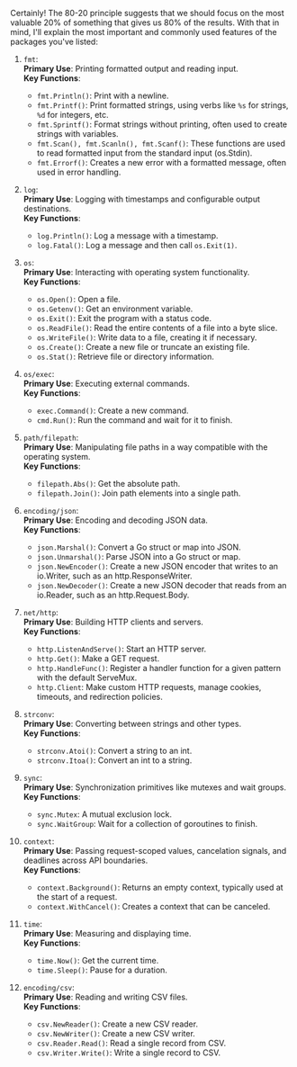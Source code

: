Certainly! The 80-20 principle suggests that we should focus on the most valuable 20% of something that gives us 80% of the results. With that in mind, I'll explain the most important and commonly used features of the packages you've listed:  
   
1. `fmt`:  
    **Primary Use**: Printing formatted output and reading input.  
    **Key Functions**:  
     - `fmt.Println()`: Print with a newline.  
     - `fmt.Printf()`: Print formatted strings, using verbs like `%s` for strings, `%d` for integers, etc.  
     - `fmt.Sprintf()`: Format strings without printing, often used to create strings with variables.
     - `fmt.Scan(), fmt.Scanln(), fmt.Scanf()`: These functions are used to read formatted input from the standard input (os.Stdin).
     - `fmt.Errorf()`: Creates a new error with a formatted message, often used in error handling. 
   
2. `log`:  
    **Primary Use**: Logging with timestamps and configurable output destinations.  
    **Key Functions**:  
     - `log.Println()`: Log a message with a timestamp.  
     - `log.Fatal()`: Log a message and then call `os.Exit(1)`.  
   
3. `os`:  
    **Primary Use**: Interacting with operating system functionality.  
    **Key Functions**:  
     - `os.Open()`: Open a file.  
     - `os.Getenv()`: Get an environment variable.  
     - `os.Exit()`: Exit the program with a status code.
     - `os.ReadFile()`: Read the entire contents of a file into a byte slice.
     - `os.WriteFile()`: Write data to a file, creating it if necessary.
     - `os.Create()`: Create a new file or truncate an existing file.
     - `os.Stat()`: Retrieve file or directory information.  
   
4. `os/exec`:  
    **Primary Use**: Executing external commands.  
    **Key Functions**:  
     - `exec.Command()`: Create a new command.  
     - `cmd.Run()`: Run the command and wait for it to finish.  
   
5. `path/filepath`:  
    **Primary Use**: Manipulating file paths in a way compatible with the operating system.  
    **Key Functions**:  
     - `filepath.Abs()`: Get the absolute path.  
     - `filepath.Join()`: Join path elements into a single path.  
   
6. `encoding/json`:  
    **Primary Use**: Encoding and decoding JSON data.  
    **Key Functions**:  
     - `json.Marshal()`: Convert a Go struct or map into JSON.  
     - `json.Unmarshal()`: Parse JSON into a Go struct or map. 
     - `json.NewEncoder()`: Create a new JSON encoder that writes to an io.Writer, such as an http.ResponseWriter.
     - `json.NewDecoder()`: Create a new JSON decoder that reads from an io.Reader, such as an http.Request.Body. 
   
7. `net/http`:  
    **Primary Use**: Building HTTP clients and servers.  
    **Key Functions**:  
     - `http.ListenAndServe()`: Start an HTTP server.  
     - `http.Get()`: Make a GET request.
     - `http.HandleFunc()`: Register a handler function for a given pattern with the default ServeMux.
     - `http.Client`: Make custom HTTP requests, manage cookies, timeouts, and redirection policies.
   
8. `strconv`:  
    **Primary Use**: Converting between strings and other types.  
    **Key Functions**:  
     - `strconv.Atoi()`: Convert a string to an int.  
     - `strconv.Itoa()`: Convert an int to a string.  
   
9. `sync`:  
    **Primary Use**: Synchronization primitives like mutexes and wait groups.  
    **Key Functions**:  
     - `sync.Mutex`: A mutual exclusion lock.  
     - `sync.WaitGroup`: Wait for a collection of goroutines to finish.  
   
10. `context`:  
    **Primary Use**: Passing request-scoped values, cancelation signals, and deadlines across API boundaries.  
    **Key Functions**:  
      - `context.Background()`: Returns an empty context, typically used at the start of a request.  
      - `context.WithCancel()`: Creates a context that can be canceled.  
   
11. `time`:  
    **Primary Use**: Measuring and displaying time.  
    **Key Functions**:  
      - `time.Now()`: Get the current time.  
      - `time.Sleep()`: Pause for a duration.  
   
12. `encoding/csv`:  
    **Primary Use**: Reading and writing CSV files.  
    **Key Functions**:  
      - `csv.NewReader()`: Create a new CSV reader.  
      - `csv.NewWriter()`: Create a new CSV writer.
      - `csv.Reader.Read()`: Read a single record from CSV.
      - `csv.Writer.Write()`: Write a single record to CSV.